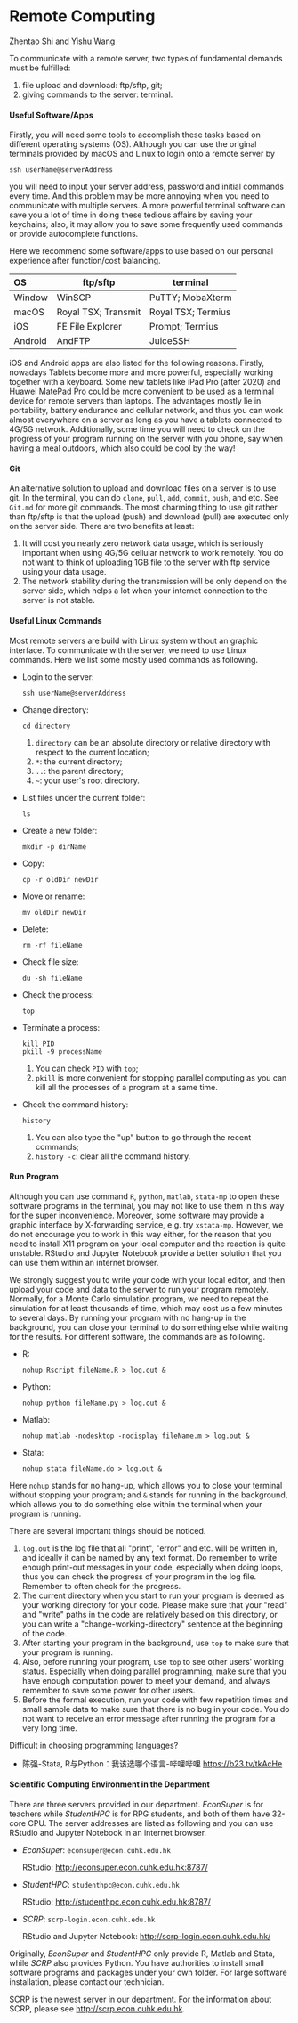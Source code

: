 

# Remote Computing

Zhentao Shi and Yishu Wang



To communicate with a remote server, two types of fundamental demands must be fulfilled: 

1. file upload and download: ftp/sftp, git; 
2. giving commands to the server: terminal. 



#### Useful Software/Apps

Firstly, you will need some tools to accomplish these tasks based on different operating systems (OS). Although you can use the original terminals provided by macOS and Linux to login onto a remote server by 

```
ssh userName@serverAddress
```

you will need to input your server address, password and initial commands every time. And this problem may be more annoying when you need to communicate with multiple servers. A more powerful terminal software can save you a lot of time in doing these tedious affairs by saving your keychains; also, it may allow you to save some frequently used commands or provide autocomplete functions. 

Here we recommend some software/apps to use based on our personal experience after function/cost balancing. 

| OS      | ftp/sftp            | terminal           |
| :------ | ------------------- | ------------------ |
| Window  | WinSCP              | PuTTY; MobaXterm   |
| macOS   | Royal TSX; Transmit | Royal TSX; Termius |
| iOS     | FE File Explorer    | Prompt; Termius    |
| Android | AndFTP              | JuiceSSH           |

iOS and Android apps are also listed for the following reasons. Firstly, nowadays Tablets become more and more powerful, especially working together with a keyboard. Some new tablets like iPad Pro (after 2020) and Huawei MatePad Pro could be more convenient to be used as a terminal device for remote servers than laptops. The advantages mostly lie in portability, battery endurance and cellular network, and thus you can work almost everywhere on a server as long as you have a tablets connected to 4G/5G network. Additionally, some time you will need to check on the progress of your program running on the server with you phone, say when having a meal outdoors, which also could be cool by the way! 



#### Git

An alternative solution to upload and download files on a server is to use git. In the terminal, you can do `clone`, `pull`, `add`, `commit`, `push`, and etc. See `Git.md` for more git commands. The most charming thing to use git rather than ftp/sftp is that the upload (push) and download (pull) are executed only on the server side. There are two benefits at least: 

1. It will cost you nearly zero network data usage, which is seriously important when using 4G/5G cellular network to work remotely. You do not want to think of uploading 1GB file to the server with ftp service using your data usage. 
2. The network stability during the transmission will be only depend on the server side, which helps a lot when your internet connection to the server is not stable. 



#### Useful Linux Commands

Most remote servers are build with Linux system without an graphic interface. To communicate with the server, we need to use Linux commands. Here we list some mostly used commands as following. 

- Login to the server: 

  ```
  ssh userName@serverAddress
  ```

- Change directory: 

  ```
  cd directory
  ```

  1. `directory` can be an absolute directory or relative directory with respect to the current location; 
  2. `*`: the current directory; 
  3. `..`: the parent directory; 
  4. `~`: your user's root directory. 

- List files under the current folder: 

  ```
  ls
  ```

- Create a new folder: 

  ```
  mkdir -p dirName
  ```

- Copy: 

  ```
  cp -r oldDir newDir
  ```

- Move or rename: 

  ```
  mv oldDir newDir
  ```

- Delete: 

  ```
  rm -rf fileName
  ```

- Check file size: 

  ```
  du -sh fileName
  ```

- Check the process: 

  ```
  top
  ```

- Terminate a process: 

  ```
  kill PID
  pkill -9 processName
  ```

  1. You can check `PID` with `top`; 
  2. `pkill` is more convenient for stopping parallel computing as you can kill all the processes of a program at a same time. 

- Check the command history: 

  ```
  history
  ```

  1. You can also type the "up" button to go through the recent commands; 
  2. `history -c`: clear all the command history. 



#### Run Program

Although you can use command `R`, `python`, `matlab`, `stata-mp` to open these software programs in the terminal, you may not like to use them in this way for the super inconvenience. Moreover, some software may provide a graphic interface by X-forwarding service, e.g. try `xstata-mp`. However, we do not encourage you to work in this way either, for the reason that you need to install X11 program on your local computer and the reaction is quite unstable. RStudio and Jupyter Notebook provide a better solution that you can use them within an internet browser. 

We strongly suggest you to write your code with your local editor, and then upload your code and data to the server to run your program remotely. Normally, for a Monte Carlo simulation program, we need to repeat the simulation for at least thousands of time, which may cost us a few minutes to several days. By running your program with no hang-up in the background, you can close your terminal to do something else while waiting for the results. For different software, the commands are as following. 

- R: 

  ```
  nohup Rscript fileName.R > log.out &
  ```

- Python: 

  ```
  nohup python fileName.py > log.out &
  ```

- Matlab: 

  ```
  nohup matlab -nodesktop -nodisplay fileName.m > log.out &
  ```

- Stata: 

  ```
  nohup stata fileName.do > log.out &
  ```

Here `nohup` stands for no hang-up, which allows you to close your terminal without stopping your program; and `&` stands for running in the background, which allows you to do something else within the terminal when your program is running. 

There are several important things should be noticed. 

1. `log.out` is the log file that all "print", "error" and etc. will be written in, and ideally it can be named by any text format. Do remember to write enough print-out messages in your code, especially when doing loops, thus you can check the progress of your program in the log file. Remember to often check for the progress. 
2. The current directory when you start to run your program is deemed as your working directory for your code. Please make sure that your "read" and "write" paths in the code are relatively based on this directory, or you can write a "change-working-directory" sentence at the beginning of the code. 
3. After starting your program in the background, use `top` to make sure that your program is running. 
4. Also, before running your program, use `top` to see other users' working status. Especially when doing parallel programming, make sure that you have enough computation power to meet your demand, and always remember to save some power for other users. 
5. Before the formal execution, run your code with few repetition times and small sample data to make sure that there is no bug in your code. You do not want to receive an error message after running the program for a very long time. 

Difficult in choosing programming languages? 

- 陈强-Stata, R与Python：我该选哪个语言-哔哩哔哩 https://b23.tv/tkAcHe



#### Scientific Computing Environment in the Department

There are three servers provided in our department. *EconSuper* is for teachers while *StudentHPC* is for RPG students, and both of them have 32-core CPU. The server addresses are listed as following and you can use RStudio and Jupyter Notebook in an internet browser. 

* *EconSuper*: `econsuper@econ.cuhk.edu.hk`

  RStudio: http://econsuper.econ.cuhk.edu.hk:8787/

* *StudentHPC*: `studenthpc@econ.cuhk.edu.hk`

  RStudio: http://studenthpc.econ.cuhk.edu.hk:8787/

* *SCRP*: `scrp-login.econ.cuhk.edu.hk`

  RStudio and Jupyter Notebook: http://scrp-login.econ.cuhk.edu.hk/

Originally, *EconSuper* and *StudentHPC* only provide R, Matlab and Stata, while *SCRP* also provides Python. You have authorities to install small software programs and packages under your own folder. For large software installation, please contact our technician. 

SCRP is the newest server in our department. For the information about SCRP, please see http://scrp.econ.cuhk.edu.hk. 

